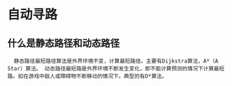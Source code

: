 # 自动寻路

## 什么是静态路径和动态路径
      静态路径最短路径算法是外界环境不变，计算最短路径。主要有Dijkstra算法，A*（A Star）算法。 动态路径最短路是外界环境不断发生变化，即不能计算预测的情况下计算最短路。如在游戏中敌人或障碍物不断移动的情况下。典型的有D*算法。
